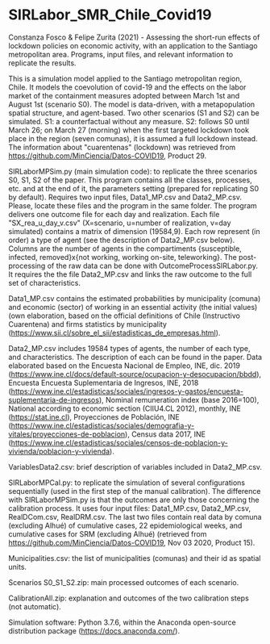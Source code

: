 # SIRLabor_SMR_Chile_Covid19

Constanza Fosco &amp; Felipe Zurita (2021) - Assessing the short-run effects of lockdown policies on economic activity, with an application to the Santiago metropolitan area.
Programs, input files, and relevant information to replicate the results.

This is a simulation model applied to the Santiago metropolitan region, Chile. It models the coevolution of covid-19 and the effects on the labor market of the containment measures adopted between March 1st and August 1st (scenario S0). The model is data-driven, with a metapopulation spatial structure, and agent-based.
Two other scenarios (S1 and S2) can be simulated. S1: a counterfactual without any measure. S2: follows S0 until March 26; on March 27 (morning) when the first targeted lockdown took place in the region (seven comunas), it is assumed a full lockdown instead.
The information about "cuarentenas" (lockdown) was retrieved from https://github.com/MinCiencia/Datos-COVID19, Product 29.

SIRLaborMPSim.py (main simulation code): to replicate the three scenarios S0, S1, S2 of the paper.
This program contains all the classes, processes, etc. and at the end of it, the parameters setting (prepared for replicating S0 by default).
Requires two input files, Data1_MP.csv and Data2_MP.csv. Please, locate these files and the program in the same folder.
The program delivers one outcome file for each day and realization. Each file "SX_rea_u_day_v.csv" (X=scenario, u=number of realization, v=day simulated)
contains a matrix of dimension (19584,9). Each row represent (in order) a type of agent (see the description of Data2_MP.csv below). Columns are the number
of agents in the compartiments {susceptible, infected, removed}x{not working, working on-site, teleworking}.
The post-processing of the raw data can be done with OutcomeProcessSIRLabor.py. It requires the the file Data2_MP.csv and links the raw outcome to the full set
of characteristics.

Data1_MP.csv contains the estimated probabilities by municipality (comuna) and economic (sector) of working in an essential activity (the initial values) (own elaboration, based on the official definitions of Chile (Instructivo Cuarentena) and firms statistics by municipality (https://www.sii.cl/sobre_el_sii/estadisticas_de_empresas.html).

Data2_MP.csv includes 19584 types of agents, the number of each type, and characteristics. The description of each can be found in the paper. Data elaborated based on the Encuesta Nacional de Empleo, INE, dic. 2019 (https://www.ine.cl/docs/default-source/ocupacion-y-desocupacion/bbdd), Encuesta Encuesta Suplementaria de Ingresos, INE, 2018 (https://www.ine.cl/estadisticas/sociales/ingresos-y-gastos/encuesta-suplementaria-de-ingresos), Nominal remuneration index (base 2016=100), National according to economic section (CIIU4.CL 2012), monthly, INE (https://stat.ine.cl), Proyecciones de Población, INE (https://www.ine.cl/estadisticas/sociales/demografia-y-vitales/proyecciones-de-poblacion), Census data 2017, INE (https://www.ine.cl/estadisticas/sociales/censos-de-poblacion-y-vivienda/poblacion-y-vivienda).

VariablesData2.csv: brief description of variables included in Data2_MP.csv.

SIRLaborMPCal.py: to replicate the simulation of several configurations sequentially (used in the first step of the manual calibration). The difference with SIRLaborMPSim.py is that the outcomes are only those concerning the calibration process.
It uses four input files: Data1_MP.csv, Data2_MP.csv, RealDCom.csv, RealDRM.csv. The last two files contain real data by comuna (excluding Alhué) 
of cumulative cases, 22 epidemiological weeks, and cumulative cases for SRM (excluding Alhué) (retrieved from https://github.com/MinCiencia/Datos-COVID19, Nov 03 2020, Product 15).

Municipalities.csv: the list of municipalities (comunas) and their id as spatial units.

Scenarios S0_S1_S2.zip: main processed outcomes of each scenario. 

CalibrationAll.zip: explanation and outcomes of the two calibration steps (not automatic).

Simulation software: Python 3.7.6, within the Anaconda open-source distribution package (https://docs.anaconda.com/). 
